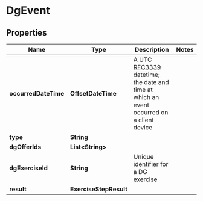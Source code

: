 

# DgEvent


## Properties

| Name                 | Type                   | Description                                                                                                                                                      | Notes |
|----------------------|------------------------|------------------------------------------------------------------------------------------------------------------------------------------------------------------|-------|
| **occurredDateTime** | **OffsetDateTime**     | A UTC [RFC3339](https://xml2rfc.tools.ietf.org/public/rfc/html/rfc3339.html#anchor14) datetime;  the date and time at which an event occurred on a client device |       |
| **type**             | **String**             |                                                                                                                                                                  |       |
| **dgOfferIds**       | **List&lt;String&gt;** |                                                                                                                                                                  |       |
| **dgExerciseId**     | **String**             | Unique identifier for a DG exercise                                                                                                                              |       |
| **result**           | **ExerciseStepResult** |                                                                                                                                                                  |       |



